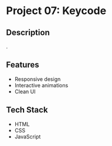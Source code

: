 # Project 07: Keycode

## Description
.

## Features
- Responsive design
- Interactive animations
- Clean UI

## Tech Stack
- HTML
- CSS
- JavaScript


